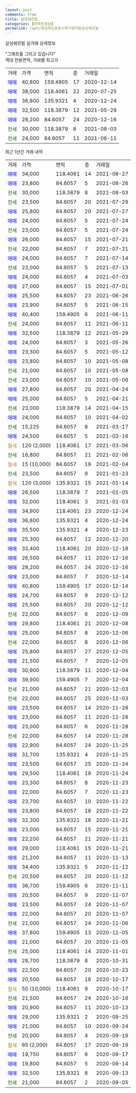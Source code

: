 ```yaml
---
layout: post
comments: true
title: 삼성쉐르빌
categories: [아파트정보]
permalink: /apt/경상북도포항시북구양덕동삼성쉐르빌
---
```


삼성쉐르빌 실거래 상세정보

<script type="text/javascript">
  google.charts.load('current', {'packages':['line', 'corechart']});
  google.charts.setOnLoadCallback(drawChart);

  function drawChart() {
    var data = new google.visualization.DataTable();
    data.addColumn('date', '거래일');
    data.addColumn('number', "매매");
    data.addColumn('number', "전세");
    data.addColumn('number', "전매");

    data.addRows([[new Date(Date.parse("2021-08-27")), 34000, null, null], [new Date(Date.parse("2021-08-26")), 23800, null, null], [new Date(Date.parse("2021-08-03")), null, 30000, null], [new Date(Date.parse("2021-07-29")), null, 23500, null], [new Date(Date.parse("2021-07-27")), 25800, null, null], [new Date(Date.parse("2021-07-24")), 24000, null, null], [new Date(Date.parse("2021-07-24")), null, 23000, null], [new Date(Date.parse("2021-07-21")), 26000, null, null], [new Date(Date.parse("2021-07-21")), null, 22000, null], [new Date(Date.parse("2021-07-14")), 24000, null, null], [new Date(Date.parse("2021-07-13")), null, 23000, null], [new Date(Date.parse("2021-07-03")), 24000, null, null], [new Date(Date.parse("2021-07-01")), 27000, null, null], [new Date(Date.parse("2021-06-26")), 25500, null, null], [new Date(Date.parse("2021-06-15")), 23900, null, null], [new Date(Date.parse("2021-06-11")), 40400, null, null], [new Date(Date.parse("2021-06-11")), null, 24000, null], [new Date(Date.parse("2021-05-29")), 32500, null, null], [new Date(Date.parse("2021-05-26")), 24000, null, null], [new Date(Date.parse("2021-05-12")), 23300, null, null], [new Date(Date.parse("2021-05-08")), 23800, null, null], [new Date(Date.parse("2021-05-08")), null, 21000, null], [new Date(Date.parse("2021-05-06")), null, 23000, null], [new Date(Date.parse("2021-04-24")), 27800, null, null], [new Date(Date.parse("2021-04-21")), 25000, null, null], [new Date(Date.parse("2021-04-15")), null, 23000, null], [new Date(Date.parse("2021-04-02")), 24000, null, null], [new Date(Date.parse("2021-03-17")), null, 15225, null], [new Date(Date.parse("2021-03-16")), 24500, null, null], [new Date(Date.parse("2021-03-06")), null, null, null], [new Date(Date.parse("2021-02-06")), null, 16800, null], [new Date(Date.parse("2021-02-04")), null, null, null], [new Date(Date.parse("2021-01-23")), null, 23500, null], [new Date(Date.parse("2021-01-14")), null, null, null], [new Date(Date.parse("2021-01-05")), 26500, null, null], [new Date(Date.parse("2021-01-03")), 32000, null, null], [new Date(Date.parse("2020-12-24")), 34900, null, null], [new Date(Date.parse("2020-12-24")), 36800, null, null], [new Date(Date.parse("2020-12-23")), 35500, null, null], [new Date(Date.parse("2020-12-20")), 25300, null, null], [new Date(Date.parse("2020-12-18")), 33400, null, null], [new Date(Date.parse("2020-12-16")), 26500, null, null], [new Date(Date.parse("2020-12-16")), 28200, null, null], [new Date(Date.parse("2020-12-14")), 23000, null, null], [new Date(Date.parse("2020-12-14")), 40800, null, null], [new Date(Date.parse("2020-12-12")), 24700, null, null], [new Date(Date.parse("2020-12-12")), 25500, null, null], [new Date(Date.parse("2020-12-09")), null, 22000, null], [new Date(Date.parse("2020-12-08")), 29800, null, null], [new Date(Date.parse("2020-12-06")), 25000, null, null], [new Date(Date.parse("2020-12-06")), null, 22000, null], [new Date(Date.parse("2020-12-05")), 25800, null, null], [new Date(Date.parse("2020-12-05")), 21500, null, null], [new Date(Date.parse("2020-12-04")), 30900, null, null], [new Date(Date.parse("2020-12-04")), 39900, null, null], [new Date(Date.parse("2020-12-03")), null, 21000, null], [new Date(Date.parse("2020-12-03")), null, 22000, null], [new Date(Date.parse("2020-11-28")), 23500, null, null], [new Date(Date.parse("2020-11-28")), 23000, null, null], [new Date(Date.parse("2020-11-28")), 23000, null, null], [new Date(Date.parse("2020-11-28")), null, 22000, null], [new Date(Date.parse("2020-11-25")), 22900, null, null], [new Date(Date.parse("2020-11-25")), 31700, null, null], [new Date(Date.parse("2020-11-24")), 23500, null, null], [new Date(Date.parse("2020-11-24")), 29500, null, null], [new Date(Date.parse("2020-11-23")), 23300, null, null], [new Date(Date.parse("2020-11-23")), 22000, null, null], [new Date(Date.parse("2020-11-22")), 23700, null, null], [new Date(Date.parse("2020-11-22")), 23800, null, null], [new Date(Date.parse("2020-11-21")), 32300, null, null], [new Date(Date.parse("2020-11-21")), 23000, null, null], [new Date(Date.parse("2020-11-21")), 22200, null, null], [new Date(Date.parse("2020-11-21")), 29000, null, null], [new Date(Date.parse("2020-11-13")), 21200, null, null], [new Date(Date.parse("2020-11-12")), 34400, null, null], [new Date(Date.parse("2020-11-12")), null, 20500, null], [new Date(Date.parse("2020-11-11")), 36700, null, null], [new Date(Date.parse("2020-11-07")), 20500, null, null], [new Date(Date.parse("2020-11-07")), 23500, null, null], [new Date(Date.parse("2020-11-07")), 22000, null, null], [new Date(Date.parse("2020-11-06")), null, 21000, null], [new Date(Date.parse("2020-11-05")), 37800, null, null], [new Date(Date.parse("2020-11-05")), 21000, null, null], [new Date(Date.parse("2020-11-01")), null, 25000, null], [new Date(Date.parse("2020-10-31")), 28700, null, null], [new Date(Date.parse("2020-10-23")), 22500, null, null], [new Date(Date.parse("2020-10-17")), 20500, null, null], [new Date(Date.parse("2020-10-17")), null, null, null], [new Date(Date.parse("2020-10-16")), null, 21500, null], [new Date(Date.parse("2020-10-13")), 20900, null, null], [new Date(Date.parse("2020-09-25")), 29000, null, null], [new Date(Date.parse("2020-09-24")), 21000, null, null], [new Date(Date.parse("2020-09-19")), null, 20000, null], [new Date(Date.parse("2020-09-19")), null, null, null], [new Date(Date.parse("2020-09-17")), 19750, null, null], [new Date(Date.parse("2020-09-14")), 19800, null, null], [new Date(Date.parse("2020-09-13")), 32500, null, null], [new Date(Date.parse("2020-09-05")), null, 21000, null]]);

    var options = {
      hAxis: {
        format: 'yyyy/MM/dd'
      },    
      lineWidth: 0,
      pointsVisible: true,    
      title: '최근 1년간 유형별 실거래가 분포',
      legend: { position: 'bottom' }
    };

    var formatter = new google.visualization.NumberFormat({pattern:'###,###'} );
    formatter.format(data, 1);
    formatter.format(data, 2);
    
    setTimeout(function() {
        var chart = new google.visualization.LineChart(document.getElementById('columnchart_material'));
        chart.draw(data, (options));
        document.getElementById('loading').style.display = 'none';
    }, 1000);
  }
</script>


<div id="loading" style="z-index:20; display: block; margin-left: 0px">"그래프를 그리고 있습니다"</div>
<div id="columnchart_material" style="width: 95%; margin-left: 0px; display: block"></div>
<!-- contents start -->
역대 전용면적, 거래별 최고가
<table class="sortable">
    <tr>
      <td>거래</td>
      <td>가격</td>
      <td>면적</td>
      <td>층</td>
      <td>거래일</td>
    </tr>
        <tr>
          <td><a style="color: blue">매매</a></td>
          <td>40,800</td>
          <td>159.4905</td>
          <td>17</td>
          <td>2020-12-14</td>
        </tr>            <tr>
          <td><a style="color: blue">매매</a></td>
          <td>38,000</td>
          <td>118.4061</td>
          <td>22</td>
          <td>2020-07-25</td>
        </tr>            <tr>
          <td><a style="color: blue">매매</a></td>
          <td>36,800</td>
          <td>135.9321</td>
          <td>4</td>
          <td>2020-12-24</td>
        </tr>            <tr>
          <td><a style="color: blue">매매</a></td>
          <td>32,500</td>
          <td>118.3879</td>
          <td>12</td>
          <td>2021-05-29</td>
        </tr>            <tr>
          <td><a style="color: blue">매매</a></td>
          <td>28,200</td>
          <td>84.6057</td>
          <td>24</td>
          <td>2020-12-16</td>
        </tr>        
        <tr>
              <td><a style="color: darkgreen">전세</a></td>
              <td>30,000</td>
              <td>118.3879</td>
              <td>8</td>
              <td>2021-08-03</td>
            </tr>            <tr>
              <td><a style="color: darkgreen">전세</a></td>
              <td>24,000</td>
              <td>84.6057</td>
              <td>11</td>
              <td>2021-06-11</td>
            </tr>        
    
</table>

최근 1년간 거래 내역

<table class="sortable">
    <tr>
      <td>거래</td>
      <td>가격</td>
      <td>면적</td>
      <td>층</td>
      <td>거래일</td>
    </tr>
    <tr>
      <td><a style="color: blue">매매</a></td>
      <td>34,000</td>
      <td>118.4061</td>
      <td>14</td>
      <td>2021-08-27</td>
    </tr>          <tr>
      <td><a style="color: blue">매매</a></td>
      <td>23,800</td>
      <td>84.6057</td>
      <td>5</td>
      <td>2021-08-26</td>
    </tr>          <tr>
      <td><a style="color: darkgreen">전세</a></td>
      <td>30,000</td>
      <td>118.3879</td>
      <td>8</td>
      <td>2021-08-03</td>
    </tr>          <tr>
      <td><a style="color: darkgreen">전세</a></td>
      <td>23,500</td>
      <td>84.6057</td>
      <td>20</td>
      <td>2021-07-29</td>
    </tr>          <tr>
      <td><a style="color: blue">매매</a></td>
      <td>25,800</td>
      <td>84.6057</td>
      <td>20</td>
      <td>2021-07-27</td>
    </tr>          <tr>
      <td><a style="color: blue">매매</a></td>
      <td>24,000</td>
      <td>84.6057</td>
      <td>5</td>
      <td>2021-07-24</td>
    </tr>          <tr>
      <td><a style="color: darkgreen">전세</a></td>
      <td>23,000</td>
      <td>84.6057</td>
      <td>5</td>
      <td>2021-07-24</td>
    </tr>          <tr>
      <td><a style="color: blue">매매</a></td>
      <td>26,000</td>
      <td>84.6057</td>
      <td>15</td>
      <td>2021-07-21</td>
    </tr>          <tr>
      <td><a style="color: darkgreen">전세</a></td>
      <td>22,000</td>
      <td>84.6057</td>
      <td>7</td>
      <td>2021-07-21</td>
    </tr>          <tr>
      <td><a style="color: blue">매매</a></td>
      <td>24,000</td>
      <td>84.6057</td>
      <td>7</td>
      <td>2021-07-14</td>
    </tr>          <tr>
      <td><a style="color: darkgreen">전세</a></td>
      <td>23,000</td>
      <td>84.6057</td>
      <td>5</td>
      <td>2021-07-13</td>
    </tr>          <tr>
      <td><a style="color: blue">매매</a></td>
      <td>24,000</td>
      <td>84.6057</td>
      <td>4</td>
      <td>2021-07-03</td>
    </tr>          <tr>
      <td><a style="color: blue">매매</a></td>
      <td>27,000</td>
      <td>84.6057</td>
      <td>15</td>
      <td>2021-07-01</td>
    </tr>          <tr>
      <td><a style="color: blue">매매</a></td>
      <td>25,500</td>
      <td>84.6057</td>
      <td>23</td>
      <td>2021-06-26</td>
    </tr>          <tr>
      <td><a style="color: blue">매매</a></td>
      <td>23,900</td>
      <td>84.6057</td>
      <td>5</td>
      <td>2021-06-15</td>
    </tr>          <tr>
      <td><a style="color: blue">매매</a></td>
      <td>40,400</td>
      <td>159.4905</td>
      <td>6</td>
      <td>2021-06-11</td>
    </tr>          <tr>
      <td><a style="color: darkgreen">전세</a></td>
      <td>24,000</td>
      <td>84.6057</td>
      <td>11</td>
      <td>2021-06-11</td>
    </tr>          <tr>
      <td><a style="color: blue">매매</a></td>
      <td>32,500</td>
      <td>118.3879</td>
      <td>12</td>
      <td>2021-05-29</td>
    </tr>          <tr>
      <td><a style="color: blue">매매</a></td>
      <td>24,000</td>
      <td>84.6057</td>
      <td>3</td>
      <td>2021-05-26</td>
    </tr>          <tr>
      <td><a style="color: blue">매매</a></td>
      <td>23,300</td>
      <td>84.6057</td>
      <td>5</td>
      <td>2021-05-12</td>
    </tr>          <tr>
      <td><a style="color: blue">매매</a></td>
      <td>23,800</td>
      <td>84.6057</td>
      <td>10</td>
      <td>2021-05-08</td>
    </tr>          <tr>
      <td><a style="color: darkgreen">전세</a></td>
      <td>21,000</td>
      <td>84.6057</td>
      <td>10</td>
      <td>2021-05-08</td>
    </tr>          <tr>
      <td><a style="color: darkgreen">전세</a></td>
      <td>23,000</td>
      <td>84.6057</td>
      <td>10</td>
      <td>2021-05-06</td>
    </tr>          <tr>
      <td><a style="color: blue">매매</a></td>
      <td>27,800</td>
      <td>84.6057</td>
      <td>20</td>
      <td>2021-04-24</td>
    </tr>          <tr>
      <td><a style="color: blue">매매</a></td>
      <td>25,000</td>
      <td>84.6057</td>
      <td>5</td>
      <td>2021-04-21</td>
    </tr>          <tr>
      <td><a style="color: darkgreen">전세</a></td>
      <td>23,000</td>
      <td>118.3879</td>
      <td>14</td>
      <td>2021-04-15</td>
    </tr>          <tr>
      <td><a style="color: blue">매매</a></td>
      <td>24,000</td>
      <td>84.6057</td>
      <td>10</td>
      <td>2021-04-02</td>
    </tr>          <tr>
      <td><a style="color: darkgreen">전세</a></td>
      <td>15,225</td>
      <td>84.6057</td>
      <td>8</td>
      <td>2021-03-17</td>
    </tr>          <tr>
      <td><a style="color: blue">매매</a></td>
      <td>24,500</td>
      <td>84.6057</td>
      <td>5</td>
      <td>2021-03-16</td>
    </tr>          <tr>
      <td><a style="color: darkgoldenrod">월세</a></td>
      <td>120 (2,000)</td>
      <td>118.4061</td>
      <td>17</td>
      <td>2021-03-06</td>
    </tr>          <tr>
      <td><a style="color: darkgreen">전세</a></td>
      <td>16,800</td>
      <td>84.6057</td>
      <td>21</td>
      <td>2021-02-06</td>
    </tr>          <tr>
      <td><a style="color: darkgoldenrod">월세</a></td>
      <td>15 (10,000)</td>
      <td>84.6057</td>
      <td>19</td>
      <td>2021-02-04</td>
    </tr>          <tr>
      <td><a style="color: darkgreen">전세</a></td>
      <td>23,500</td>
      <td>84.6057</td>
      <td>9</td>
      <td>2021-01-23</td>
    </tr>          <tr>
      <td><a style="color: darkgoldenrod">월세</a></td>
      <td>120 (3,000)</td>
      <td>135.9321</td>
      <td>15</td>
      <td>2021-01-14</td>
    </tr>          <tr>
      <td><a style="color: blue">매매</a></td>
      <td>26,500</td>
      <td>118.3879</td>
      <td>7</td>
      <td>2021-01-05</td>
    </tr>          <tr>
      <td><a style="color: blue">매매</a></td>
      <td>32,000</td>
      <td>118.4061</td>
      <td>3</td>
      <td>2021-01-03</td>
    </tr>          <tr>
      <td><a style="color: blue">매매</a></td>
      <td>34,900</td>
      <td>118.4061</td>
      <td>23</td>
      <td>2020-12-24</td>
    </tr>          <tr>
      <td><a style="color: blue">매매</a></td>
      <td>36,800</td>
      <td>135.9321</td>
      <td>4</td>
      <td>2020-12-24</td>
    </tr>          <tr>
      <td><a style="color: blue">매매</a></td>
      <td>35,500</td>
      <td>135.9321</td>
      <td>4</td>
      <td>2020-12-23</td>
    </tr>          <tr>
      <td><a style="color: blue">매매</a></td>
      <td>25,300</td>
      <td>84.6057</td>
      <td>12</td>
      <td>2020-12-20</td>
    </tr>          <tr>
      <td><a style="color: blue">매매</a></td>
      <td>33,400</td>
      <td>118.4061</td>
      <td>20</td>
      <td>2020-12-18</td>
    </tr>          <tr>
      <td><a style="color: blue">매매</a></td>
      <td>26,500</td>
      <td>84.6057</td>
      <td>11</td>
      <td>2020-12-16</td>
    </tr>          <tr>
      <td><a style="color: blue">매매</a></td>
      <td>28,200</td>
      <td>84.6057</td>
      <td>24</td>
      <td>2020-12-16</td>
    </tr>          <tr>
      <td><a style="color: blue">매매</a></td>
      <td>23,000</td>
      <td>84.6057</td>
      <td>7</td>
      <td>2020-12-14</td>
    </tr>          <tr>
      <td><a style="color: blue">매매</a></td>
      <td>40,800</td>
      <td>159.4905</td>
      <td>17</td>
      <td>2020-12-14</td>
    </tr>          <tr>
      <td><a style="color: blue">매매</a></td>
      <td>24,700</td>
      <td>84.6057</td>
      <td>9</td>
      <td>2020-12-12</td>
    </tr>          <tr>
      <td><a style="color: blue">매매</a></td>
      <td>25,500</td>
      <td>84.6057</td>
      <td>20</td>
      <td>2020-12-12</td>
    </tr>          <tr>
      <td><a style="color: darkgreen">전세</a></td>
      <td>22,000</td>
      <td>84.6057</td>
      <td>6</td>
      <td>2020-12-09</td>
    </tr>          <tr>
      <td><a style="color: blue">매매</a></td>
      <td>29,800</td>
      <td>118.4061</td>
      <td>21</td>
      <td>2020-12-08</td>
    </tr>          <tr>
      <td><a style="color: blue">매매</a></td>
      <td>25,000</td>
      <td>84.6057</td>
      <td>8</td>
      <td>2020-12-06</td>
    </tr>          <tr>
      <td><a style="color: darkgreen">전세</a></td>
      <td>22,000</td>
      <td>84.6057</td>
      <td>8</td>
      <td>2020-12-06</td>
    </tr>          <tr>
      <td><a style="color: blue">매매</a></td>
      <td>25,800</td>
      <td>84.6057</td>
      <td>27</td>
      <td>2020-12-05</td>
    </tr>          <tr>
      <td><a style="color: blue">매매</a></td>
      <td>21,500</td>
      <td>84.6057</td>
      <td>7</td>
      <td>2020-12-05</td>
    </tr>          <tr>
      <td><a style="color: blue">매매</a></td>
      <td>30,900</td>
      <td>118.3879</td>
      <td>11</td>
      <td>2020-12-04</td>
    </tr>          <tr>
      <td><a style="color: blue">매매</a></td>
      <td>39,900</td>
      <td>159.4905</td>
      <td>7</td>
      <td>2020-12-04</td>
    </tr>          <tr>
      <td><a style="color: darkgreen">전세</a></td>
      <td>21,000</td>
      <td>84.6057</td>
      <td>21</td>
      <td>2020-12-03</td>
    </tr>          <tr>
      <td><a style="color: darkgreen">전세</a></td>
      <td>22,000</td>
      <td>84.6057</td>
      <td>25</td>
      <td>2020-12-03</td>
    </tr>          <tr>
      <td><a style="color: blue">매매</a></td>
      <td>23,500</td>
      <td>84.6057</td>
      <td>14</td>
      <td>2020-11-28</td>
    </tr>          <tr>
      <td><a style="color: blue">매매</a></td>
      <td>23,000</td>
      <td>84.6057</td>
      <td>11</td>
      <td>2020-11-28</td>
    </tr>          <tr>
      <td><a style="color: blue">매매</a></td>
      <td>23,000</td>
      <td>84.6057</td>
      <td>6</td>
      <td>2020-11-28</td>
    </tr>          <tr>
      <td><a style="color: darkgreen">전세</a></td>
      <td>22,000</td>
      <td>84.6057</td>
      <td>14</td>
      <td>2020-11-28</td>
    </tr>          <tr>
      <td><a style="color: blue">매매</a></td>
      <td>22,900</td>
      <td>84.6057</td>
      <td>24</td>
      <td>2020-11-25</td>
    </tr>          <tr>
      <td><a style="color: blue">매매</a></td>
      <td>31,700</td>
      <td>135.9321</td>
      <td>4</td>
      <td>2020-11-25</td>
    </tr>          <tr>
      <td><a style="color: blue">매매</a></td>
      <td>23,500</td>
      <td>84.6057</td>
      <td>25</td>
      <td>2020-11-24</td>
    </tr>          <tr>
      <td><a style="color: blue">매매</a></td>
      <td>29,500</td>
      <td>118.4061</td>
      <td>19</td>
      <td>2020-11-24</td>
    </tr>          <tr>
      <td><a style="color: blue">매매</a></td>
      <td>23,300</td>
      <td>84.6057</td>
      <td>8</td>
      <td>2020-11-23</td>
    </tr>          <tr>
      <td><a style="color: blue">매매</a></td>
      <td>22,000</td>
      <td>84.6057</td>
      <td>7</td>
      <td>2020-11-23</td>
    </tr>          <tr>
      <td><a style="color: blue">매매</a></td>
      <td>23,700</td>
      <td>84.6057</td>
      <td>10</td>
      <td>2020-11-22</td>
    </tr>          <tr>
      <td><a style="color: blue">매매</a></td>
      <td>23,800</td>
      <td>84.6057</td>
      <td>18</td>
      <td>2020-11-22</td>
    </tr>          <tr>
      <td><a style="color: blue">매매</a></td>
      <td>32,300</td>
      <td>135.9321</td>
      <td>16</td>
      <td>2020-11-21</td>
    </tr>          <tr>
      <td><a style="color: blue">매매</a></td>
      <td>23,000</td>
      <td>84.6057</td>
      <td>15</td>
      <td>2020-11-21</td>
    </tr>          <tr>
      <td><a style="color: blue">매매</a></td>
      <td>22,200</td>
      <td>84.6057</td>
      <td>21</td>
      <td>2020-11-21</td>
    </tr>          <tr>
      <td><a style="color: blue">매매</a></td>
      <td>29,000</td>
      <td>118.4061</td>
      <td>15</td>
      <td>2020-11-21</td>
    </tr>          <tr>
      <td><a style="color: blue">매매</a></td>
      <td>21,200</td>
      <td>84.6057</td>
      <td>11</td>
      <td>2020-11-13</td>
    </tr>          <tr>
      <td><a style="color: blue">매매</a></td>
      <td>34,400</td>
      <td>135.9321</td>
      <td>5</td>
      <td>2020-11-12</td>
    </tr>          <tr>
      <td><a style="color: darkgreen">전세</a></td>
      <td>20,500</td>
      <td>84.6057</td>
      <td>20</td>
      <td>2020-11-12</td>
    </tr>          <tr>
      <td><a style="color: blue">매매</a></td>
      <td>36,700</td>
      <td>159.4905</td>
      <td>6</td>
      <td>2020-11-11</td>
    </tr>          <tr>
      <td><a style="color: blue">매매</a></td>
      <td>20,500</td>
      <td>84.6057</td>
      <td>9</td>
      <td>2020-11-07</td>
    </tr>          <tr>
      <td><a style="color: blue">매매</a></td>
      <td>23,500</td>
      <td>84.6057</td>
      <td>24</td>
      <td>2020-11-07</td>
    </tr>          <tr>
      <td><a style="color: blue">매매</a></td>
      <td>22,000</td>
      <td>84.6057</td>
      <td>20</td>
      <td>2020-11-07</td>
    </tr>          <tr>
      <td><a style="color: darkgreen">전세</a></td>
      <td>21,000</td>
      <td>84.6057</td>
      <td>24</td>
      <td>2020-11-06</td>
    </tr>          <tr>
      <td><a style="color: blue">매매</a></td>
      <td>37,800</td>
      <td>159.4905</td>
      <td>13</td>
      <td>2020-11-05</td>
    </tr>          <tr>
      <td><a style="color: blue">매매</a></td>
      <td>21,000</td>
      <td>84.6057</td>
      <td>20</td>
      <td>2020-11-05</td>
    </tr>          <tr>
      <td><a style="color: darkgreen">전세</a></td>
      <td>25,000</td>
      <td>118.4061</td>
      <td>14</td>
      <td>2020-11-01</td>
    </tr>          <tr>
      <td><a style="color: blue">매매</a></td>
      <td>28,700</td>
      <td>118.3879</td>
      <td>8</td>
      <td>2020-10-31</td>
    </tr>          <tr>
      <td><a style="color: blue">매매</a></td>
      <td>22,500</td>
      <td>84.6057</td>
      <td>20</td>
      <td>2020-10-23</td>
    </tr>          <tr>
      <td><a style="color: blue">매매</a></td>
      <td>20,500</td>
      <td>84.6057</td>
      <td>16</td>
      <td>2020-10-17</td>
    </tr>          <tr>
      <td><a style="color: darkgoldenrod">월세</a></td>
      <td>50 (10,000)</td>
      <td>118.4061</td>
      <td>9</td>
      <td>2020-10-17</td>
    </tr>          <tr>
      <td><a style="color: darkgreen">전세</a></td>
      <td>21,500</td>
      <td>84.6057</td>
      <td>24</td>
      <td>2020-10-16</td>
    </tr>          <tr>
      <td><a style="color: blue">매매</a></td>
      <td>20,900</td>
      <td>84.6057</td>
      <td>11</td>
      <td>2020-10-13</td>
    </tr>          <tr>
      <td><a style="color: blue">매매</a></td>
      <td>29,000</td>
      <td>135.9321</td>
      <td>2</td>
      <td>2020-09-25</td>
    </tr>          <tr>
      <td><a style="color: blue">매매</a></td>
      <td>21,000</td>
      <td>84.6057</td>
      <td>10</td>
      <td>2020-09-24</td>
    </tr>          <tr>
      <td><a style="color: darkgreen">전세</a></td>
      <td>20,000</td>
      <td>84.6057</td>
      <td>4</td>
      <td>2020-09-19</td>
    </tr>          <tr>
      <td><a style="color: darkgoldenrod">월세</a></td>
      <td>65 (2,000)</td>
      <td>84.6057</td>
      <td>17</td>
      <td>2020-09-19</td>
    </tr>          <tr>
      <td><a style="color: blue">매매</a></td>
      <td>19,750</td>
      <td>84.6057</td>
      <td>6</td>
      <td>2020-09-17</td>
    </tr>          <tr>
      <td><a style="color: blue">매매</a></td>
      <td>19,800</td>
      <td>84.6057</td>
      <td>5</td>
      <td>2020-09-14</td>
    </tr>          <tr>
      <td><a style="color: blue">매매</a></td>
      <td>32,500</td>
      <td>135.9321</td>
      <td>8</td>
      <td>2020-09-13</td>
    </tr>          <tr>
      <td><a style="color: darkgreen">전세</a></td>
      <td>21,000</td>
      <td>84.6057</td>
      <td>2</td>
      <td>2020-09-05</td>
    </tr>      </table>
<!-- contents end -->    

